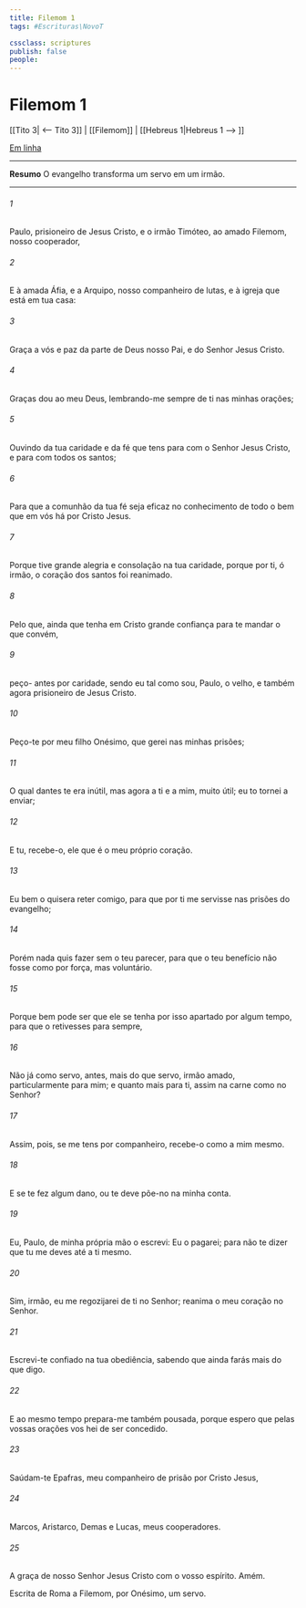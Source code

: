 ```yaml
---
title: Filemom 1
tags: #Escrituras\NovoT

cssclass: scriptures
publish: false
people:
---
```


# Filemom 1
[[Tito 3| <-- Tito 3]] | [[Filemom]] | [[Hebreus 1|Hebreus 1 --> ]]

[Em linha](https://churchofjesuschrist.org/study/scriptures/nt/philem/1?lang=por)

---
__Resumo__
O evangelho transforma um servo em um irmão.

---
###### 1 
Paulo, prisioneiro de Jesus Cristo, e o irmão Timóteo, ao amado Filemom, nosso cooperador,

###### 2 
E à amada Áfia, e a Arquipo, nosso companheiro de lutas, e à igreja que está em tua casa:

###### 3 
Graça a vós e paz da parte de Deus nosso Pai, e do Senhor Jesus Cristo.

###### 4 
Graças dou ao meu Deus, lembrando-me sempre de ti nas minhas orações;

###### 5 
Ouvindo da tua caridade e da fé que tens para com o Senhor Jesus Cristo, e para com todos os santos;

###### 6 
Para que a comunhão da tua fé seja eficaz no conhecimento de todo o bem que em vós há por Cristo Jesus.

###### 7 
Porque tive grande alegria e consolação na tua caridade, porque por ti, ó irmão, o coração dos santos foi reanimado.

###### 8 
Pelo que, ainda que tenha em Cristo grande confiança para te mandar  o que convém,

###### 9 
 peço- antes por caridade, sendo eu tal como sou, Paulo, o velho, e também agora prisioneiro de Jesus Cristo.

###### 10 
Peço-te por meu filho Onésimo, que gerei nas minhas prisões;

###### 11 
O qual dantes te era inútil, mas agora a ti e a mim, muito útil; eu to tornei a enviar;

###### 12 
E tu, recebe-o, ele que é o meu próprio coração.

###### 13 
Eu bem o quisera reter comigo, para que por ti me servisse nas prisões do evangelho;

###### 14 
Porém nada quis fazer sem o teu parecer, para que o teu benefício não fosse como por força, mas voluntário.

###### 15 
Porque bem pode ser que ele se tenha por isso apartado  por algum tempo, para que o retivesses para sempre,

###### 16 
Não já como servo, antes, mais do que servo,  irmão amado, particularmente para mim; e quanto mais para ti, assim na carne como no Senhor?

###### 17 
Assim, pois, se me tens por companheiro, recebe-o como a mim mesmo.

###### 18 
E se te fez algum dano, ou te deve  põe-no na minha conta.

###### 19 
Eu, Paulo, de minha própria mão o escrevi: Eu o pagarei; para não te dizer que tu me deves até a ti mesmo.

###### 20 
Sim, irmão, eu me regozijarei de ti no Senhor; reanima o meu coração no Senhor.

###### 21 
Escrevi-te confiado na tua obediência, sabendo que ainda farás mais do que digo.

###### 22 
E ao mesmo tempo prepara-me também pousada, porque espero que pelas vossas orações vos hei de ser concedido.

###### 23 
Saúdam-te Epafras, meu companheiro de prisão por Cristo Jesus,

###### 24 
Marcos, Aristarco, Demas e Lucas, meus cooperadores.

###### 25 
A graça de nosso Senhor Jesus Cristo  com o vosso espírito. Amém.

Escrita de Roma a Filemom, por Onésimo, um servo.

